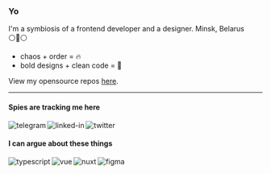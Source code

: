 ### Yo

I'm a symbiosis of a frontend developer and a designer. Minsk, Belarus ⚪🔴⚪

- chaos + order = 🔥
- bold designs + clean code = 🖤

View my opensource repos [here](https://github.com/voire).

---

#### Spies are tracking me here
[<img align="left" alt="telegram" src="https://img.shields.io/badge/telegram-%232992d5.svg?&style=for-the-badge&logo=telegram" />](https://t.me/pyncz/)
[<img align="left" alt="linked-in" src="https://img.shields.io/badge/linkedin-%230077B5.svg?&style=for-the-badge&logo=linkedin&logoColor=white" />](https://www.linkedin.com/in/pyncz/)
[<img align="left" alt="twitter" src="https://img.shields.io/badge/twitter-%231d9bf0.svg?&style=for-the-badge&logo=twitter&logoColor=white" />](https://twitter.com/iampyncz)


<br/>

#### I can argue about these things
<img align="left" alt="typescript" src="https://img.shields.io/badge/typescript%20-%232f74c0.svg?&style=for-the-badge&logo=typescript&logoColor=white" />
<img align="left" alt="vue" src="https://img.shields.io/badge/vue%20-%233fb27f.svg?&style=for-the-badge&logo=vue.js&logoColor=white" />
<img align="left" alt="nuxt" src="https://img.shields.io/badge/nuxt%20-%2300c58e.svg?&style=for-the-badge&logo=nuxt.js&logoColor=white" />
<img align="left" alt="figma" src="https://img.shields.io/badge/figma%20-%23212121.svg?&style=for-the-badge&logo=figma&logoColor=white" />

<br/>
